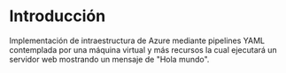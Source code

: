 # Introducción 
Implementación de intraestructura de Azure mediante pipelines YAML contemplada por una máquina virtual y más recursos la cual ejecutará un servidor web mostrando un mensaje de "Hola mundo".
